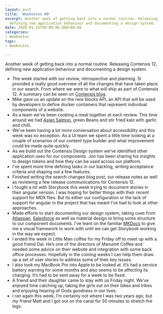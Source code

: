 ```yaml
---
layout: post
title: 'Weeknotes #9'
excerpt: Another week of getting back into a normal routine. Releasing Contensis 12,
  defining new application behaviour and documenting a design system.
date: 2020-01-25T00:00:00.000+00:00
categories:
- Weeknotes
tags:
- Weeknotes

---
```

Another week of getting back into a normal routine. Releasing Contensis 12, defining new application behaviour and documenting a design system.

* The week started with our review, retrospective and planning. Si provided a really good overview of all the changes that have taken place in our search. From where we were to what will ship as part of Contensis 12. A summary can be seen on [Contensis blog](https://zengenti.com/en-gb/blog/Authors/richard-saunders/delivery-api-search-improvements-and-performance-gains).
* Mike gave us an update on the new blocks API, an API that will be used by developers to define docker containers that represent individual components of a website.
* As a team we’ve been cooking a meal together at each review. This time around we had [Asian Salmon](https://www.jamieoliver.com/recipes/fish-recipes/asian-salmon-sweet-potato-traybake/), green Beans and stir fried kale with garlic and chilli.
* We’ve been having a lot more conversation about accessibility and this week was no exception. As a UI team we spent a little time looking at a couple of scenarios of our content type builder and what improvement could be made quite quickly.
* As we build out the Contensis Design system we’ve identified other application uses for our components. Jon has been sharing his insights to design tokens and how they can be used across our platform.
* I’ve spent more time defining tasks in our backlog, writing acceptance criteria and shaping out a few features.
* Finished writing the search changes blog post, our release notes as well as reviewing a few release communications for Contensis 12.
* I fought a lot with Storybook this week trying to document stories in their angular version. I was hoping for better things with their recent support for MDX files. But its either our configuration or the lack of support for angular in the project that has meant I’ve had to look at other approaches.
* Made efforts to start documenting our design system, taking cues from [Atlassian](https://atlassian.design/guidelines/product/overview), [Salesforce](https://www.lightningdesignsystem.com/) as well as material design to bring some structure to our component documents. I’ve leant on the familiar [MKDocs](https://www.mkdocs.org/) to give me a visual framework to work with until we can get Storybook working in the way we expect.
* I ended the week in Little Man coffee for my Friday off to meet up with a good friend Dai. He’s one of the directors of Manumit Coffee and needed some advice on their website and integration with some back office processes. Hopefully in the coming weeks I can help them draw up a set of user stories to address some of their key issues.
* I also took my MacBook Pro into Apple to be looked at. It’s had a service battery warning for some months and also seems to be affecting its charging. It’s had to be sent away for a week to be fixed.
* A friend and their daughter came to stay with us Friday night. We’ve enjoyed time catching up, taking the girls out on their bikes and trikes and enjoying hearing of Gods goodness in our lives.
* I ran again this week, I’m certainly not where I was two years ago, but my friend Matt and I got out on the canal for 30 minutes to stretch the legs.